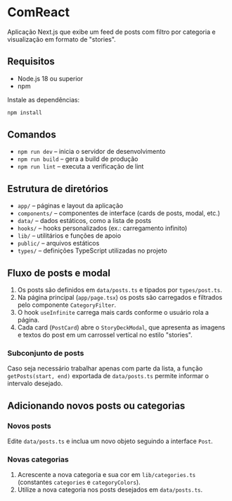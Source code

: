 # ComReact

Aplicação Next.js que exibe um feed de posts com filtro por categoria e visualização em formato de "stories".

## Requisitos

- Node.js 18 ou superior
- npm

Instale as dependências:

```bash
npm install
```

## Comandos

- `npm run dev` – inicia o servidor de desenvolvimento
- `npm run build` – gera a build de produção
- `npm run lint` – executa a verificação de lint

## Estrutura de diretórios

- `app/` – páginas e layout da aplicação
- `components/` – componentes de interface (cards de posts, modal, etc.)
- `data/` – dados estáticos, como a lista de posts
- `hooks/` – hooks personalizados (ex.: carregamento infinito)
- `lib/` – utilitários e funções de apoio
- `public/` – arquivos estáticos
- `types/` – definições TypeScript utilizadas no projeto

## Fluxo de posts e modal

1. Os posts são definidos em `data/posts.ts` e tipados por `types/post.ts`.
2. Na página principal (`app/page.tsx`) os posts são carregados e filtrados pelo componente `CategoryFilter`.
3. O hook `useInfinite` carrega mais cards conforme o usuário rola a página.
4. Cada card (`PostCard`) abre o `StoryDeckModal`, que apresenta as imagens e textos do post em um carrossel vertical no estilo "stories".

### Subconjunto de posts

Caso seja necessário trabalhar apenas com parte da lista, a função `getPosts(start, end)` exportada de `data/posts.ts` permite informar o intervalo desejado.

## Adicionando novos posts ou categorias

### Novos posts

Edite `data/posts.ts` e inclua um novo objeto seguindo a interface `Post`.

### Novas categorias

1. Acrescente a nova categoria e sua cor em `lib/categories.ts` (constantes `categories` e `categoryColors`).
2. Utilize a nova categoria nos posts desejados em `data/posts.ts`.
